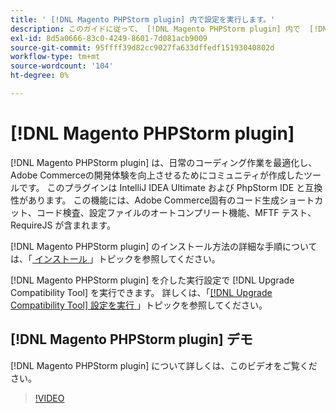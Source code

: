 ```yaml
---
title: ' [!DNL Magento PHPStorm plugin] 内で設定を実行します。'
description: このガイドに従って、 [!DNL Magento PHPStorm plugin] 内で  [!DNL Upgrade Compatibility Tool]  を使用します。
exl-id: 8d5a0666-83c0-4249-8601-7d081acb9009
source-git-commit: 95ffff39d82cc9027fa633dffedf15193040802d
workflow-type: tm+mt
source-wordcount: '104'
ht-degree: 0%

---
```


# [!DNL Magento PHPStorm plugin]

[!DNL Magento PHPStorm plugin] は、日常のコーディング作業を最適化し、Adobe Commerceの開発体験を向上させるためにコミュニティが作成したツールです。 このプラグインは IntelliJ IDEA Ultimate および PhpStorm IDE と互換性があります。 この機能には、Adobe Commerce固有のコード生成ショートカット、コード検査、設定ファイルのオートコンプリート機能、MFTF テスト、RequireJS が含まれます。

[!DNL Magento PHPStorm plugin] のインストール方法の詳細な手順については、「[ インストール ](https://developer.adobe.com/commerce/php/best-practices/phpstorm/install/)」トピックを参照してください。

[!DNL Magento PHPStorm plugin] を介した実行設定で [!DNL Upgrade Compatibility Tool] を実行できます。 詳しくは、「[[!DNL Upgrade Compatibility Tool]  設定を実行 ](https://developer.adobe.com/commerce/php/best-practices/phpstorm/run-configuration/)」トピックを参照してください。

## [!DNL Magento PHPStorm plugin] デモ

[!DNL Magento PHPStorm plugin] について詳しくは、このビデオをご覧ください。

>[!VIDEO](https://video.tv.adobe.com/v/340150?quality=12)

